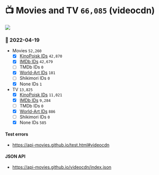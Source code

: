 # :tv: Movies and TV `66,085` (videocdn)

<a href="https://API-Movies.github.io"><img src="https://API-Movies.github.io/banner.png?cache"></a>

### :date: 2022-04-19
- Movies `52,260`
  - [x] <a href="https://API-Movies.github.io/videocdn/movie_kinopoisk_ids.json">KinoPoisk IDs</a> `42,870`
  - [x] <a href="https://API-Movies.github.io/videocdn/movie_imdb_ids.json">IMDb IDs</a> `42,679`
  - [ ] TMDb IDs `0`
  - [x] <a href="https://API-Movies.github.io/videocdn/movie_world_art_ids.json">World-Art IDs</a> `181`
  - [ ] Shikimori IDs `0`
  - [x] None IDs `1`
- TV `13,825`
  - [x] <a href="https://API-Movies.github.io/videocdn/tv_kinopoisk_ids.json">KinoPoisk IDs</a> `11,021`
  - [x] <a href="https://API-Movies.github.io/videocdn/tv_imdb_ids.json">IMDb IDs</a> `9,284`
  - [ ] TMDb IDs `0`
  - [x] <a href="https://API-Movies.github.io/videocdn/tv_world_art_ids.json">World-Art IDs</a> `886`
  - [ ] Shikimori IDs `0`
  - [x] None IDs `585`
#### Test errors
- <a href='https://api-movies.github.io/test.html#videocdn'>https://api-movies.github.io/test.html#videocdn</a>
#### JSON API
- <a href='https://api-movies.github.io/videocdn/index.json'>https://api-movies.github.io/videocdn/index.json</a>
